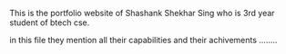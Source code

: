 This is the portfolio website of Shashank Shekhar Sing who is 3rd year student of btech cse.

in this file they mention all their capabilities and their achivements ........